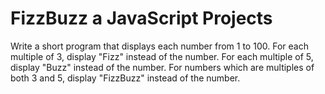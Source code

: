 # FizzBuzz a JavaScript Projects
Write a short program that displays each number from 1 to 100.
For each multiple of 3, display "Fizz" instead of the number.
For each multiple of 5, display "Buzz" instead of the number.
For numbers which are multiples of both 3 and 5, display "FizzBuzz" instead of the number.
